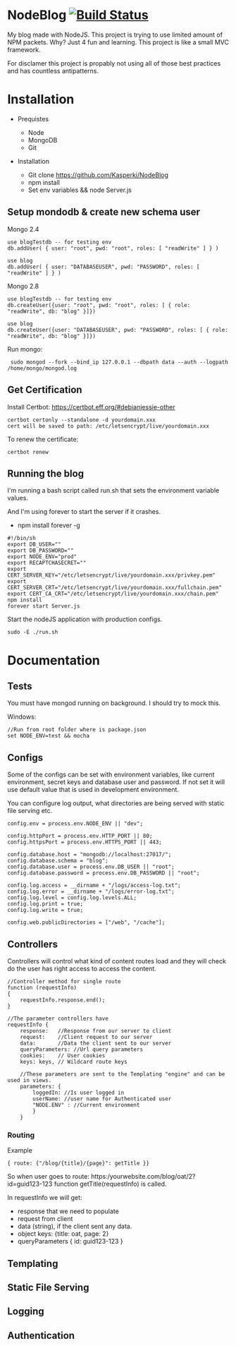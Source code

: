 # NodeBlog [![Build Status](https://travis-ci.org/Kasperki/NodeBlog.svg?branch=master)](https://travis-ci.org/Kasperki/NodeBlog)
My blog made with NodeJS.
This project is trying to use limited amount of NPM packets.
Why? Just 4 fun and learning.
This project is like a small MVC framework.

For disclamer this project is propably not using all of those best practices and has countless antipatterns.

# Installation

* Prequistes
    * Node
    * MongoDB
    * Git

* Installation
    * Git clone https://github.com/Kasperki/NodeBlog
    * npm install
    * Set env variables && node Server.js


## Setup mondodb & create new schema user

Mongo 2.4
```
use blogTestdb -- for testing env
db.addUser( { user: "root", pwd: "root", roles: [ "readWrite" ] } )

use blog
db.addUser( { user: "DATABASEUSER", pwd: "PASSWORD", roles: [ "readWrite" ] } )
```

Mongo 2.8
```
use blogTestdb -- for testing env
db.createUser({user: "root", pwd: "root", roles: [ { role: "readWrite", db: "blog" }]})

use blog
db.createUser({user: "DATABASEUSER", pwd: "PASSWORD", roles: [ { role: "readWrite", db: "blog" }]})
```

Run mongo:
```
 sudo mongod --fork --bind_ip 127.0.0.1 --dbpath data --auth --logpath /home/mongo/mongod.log
```

## Get Certification

Install Certbot: https://certbot.eff.org/#debianjessie-other

```
certbot certonly --standalone -d yourdomain.xxx
cert will be saved to path: /etc/letsencrypt/live/yourdomain.xxx
```

To renew the certificate:
```
certbot renew
```


## Running the blog

I'm running a bash script called run.sh that sets the environment variable values.

And I'm using forever to start the server if it crashes.
* npm install forever -g

```
#!/bin/sh
export DB_USER=""
export DB_PASSWORD=""
export NODE_ENV="prod"
export RECAPTCHASECRET=""
export CERT_SERVER_KEY="/etc/letsencrypt/live/yourdomain.xxx/privkey.pem"
export CERT_SERVER_CRT="/etc/letsencrypt/live/yourdomain.xxx/fullchain.pem"
export CERT_CA_CRT="/etc/letsencrypt/live/yourdomain.xxx/chain.pem"
npm install
forever start Server.js
```

Start the nodeJS application with production configs.
```
sudo -E ./run.sh
```


#  Documentation

## Tests

You must have mongod running on background.
I should try to mock this.

Windows:
```
//Run from root folder where is package.json
set NODE_ENV=test && mocha
```

## Configs

Some of the configs can be set with environment variables, like current environment, secret keys and database user and password.
If not set it will use default value that is used in development environment.

You can configure log output, what directories are being served with static file serving etc.

```
config.env = process.env.NODE_ENV || "dev";

config.httpPort = process.env.HTTP_PORT || 80;
config.httpsPort = process.env.HTTPS_PORT || 443;

config.database.host = "mongodb://localhost:27017/";
config.database.schema = "blog";
config.database.user = process.env.DB_USER || "root";
config.database.password = process.env.DB_PASSWORD || "root";

config.log.access = __dirname + "/logs/access-log.txt";
config.log.error = __dirname + "/logs/error-log.txt";
config.log.level = config.log.levels.ALL;
config.log.print = true;
config.log.write = true;

config.web.publicDirectories = ["/web", "/cache"];
```

## Controllers

Controllers will control what kind of content routes load and they will check do the user has right access to access the content.

```
//Controller method for single route
function (requestInfo)
{        
    requestInfo.response.end();
}

//The parameter controllers have
requestInfo {
    response:   //Response from our server to client
    request:    //Client request to our server
    data:       //Data the client sent to our server
    queryParameters: //Url query parameters
    cookies:    // User cookies
    keys: keys, // Wildcard route keys
    
    //These parameters are sent to the Templating "engine" and can be used in views.
    parameters: { 
        loggedIn: //Is user logged in 
        userName: //user name for Authenticated user
        "NODE.ENV" : //Current environment
        }
    }
```

### Routing

Example
```
{ route: {"/blog/{title}/{page}": getTitle }}
```

So when user goes to route: https:/yourwebsite.com/blog/oat/2?id=guid123-123 function getTitle(requestInfo) is called.

In requestInfo we will get:
 * response that we need to populate  
 * request from client
 * data (string), if the client sent any data.
 * object keys: {title: oat, page: 2} 
 * queryParameters { id: guid123-123 }


## Templating

### 

### 


## Static File Serving


## Logging


## Authentication
